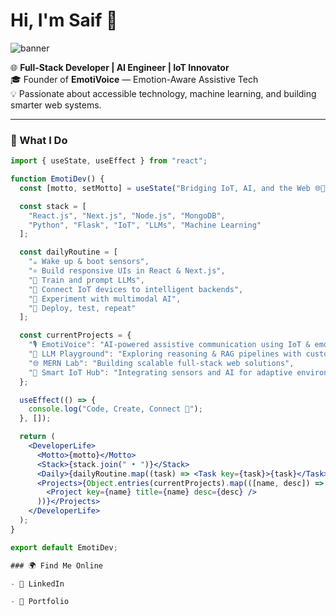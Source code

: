 # Hi, I'm Saif 👋  

![banner](https://your-banner-image-link)  

🌐 **Full-Stack Developer | AI Engineer | IoT Innovator**  
🎓 Founder of **EmotiVoice** — Emotion-Aware Assistive Tech  
💡 Passionate about accessible technology, machine learning, and building smarter web systems.  

---

### 🧠 What I Do  
```jsx
import { useState, useEffect } from "react";

function EmotiDev() {
  const [motto, setMotto] = useState("Bridging IoT, AI, and the Web 🌐🤖❤️");

  const stack = [
    "React.js", "Next.js", "Node.js", "MongoDB", 
    "Python", "Flask", "IoT", "LLMs", "Machine Learning"
  ];

  const dailyRoutine = [
    "☕ Wake up & boot sensors",
    "⚛️ Build responsive UIs in React & Next.js",
    "🧠 Train and prompt LLMs",
    "📡 Connect IoT devices to intelligent backends",
    "💬 Experiment with multimodal AI",
    "🚀 Deploy, test, repeat"
  ];

  const currentProjects = {
    "🎙️ EmotiVoice": "AI-powered assistive communication using IoT & emotion recognition",
    "🤖 LLM Playground": "Exploring reasoning & RAG pipelines with custom prompts",
    "🌐 MERN Lab": "Building scalable full-stack web solutions",
    "📡 Smart IoT Hub": "Integrating sensors and AI for adaptive environments"
  };

  useEffect(() => {
    console.log("Code, Create, Connect 🔁");
  }, []);

  return (
    <DeveloperLife>
      <Motto>{motto}</Motto>
      <Stack>{stack.join(" • ")}</Stack>
      <Daily>{dailyRoutine.map((task) => <Task key={task}>{task}</Task>)}</Daily>
      <Projects>{Object.entries(currentProjects).map(([name, desc]) => (
        <Project key={name} title={name} desc={desc} />
      ))}</Projects>
    </DeveloperLife>
  );
}

export default EmotiDev;

### 🌍 Find Me Online

- 💼 LinkedIn

- 🧠 Portfolio


